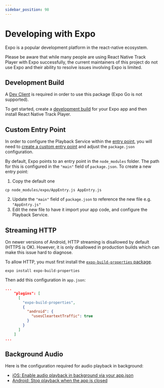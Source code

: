 ```yaml
---
sidebar_position: 98
---
```



# Developing with Expo

Expo is a popular development platform in the react-native ecosystem.

Please be aware that while many people are using React Native Track Player with Expo successfully, the current maintainers of this project do not use Expo and their ability to resolve issues involving Expo is limited.


## Development Build

A [Dev Client](https://docs.expo.dev/more/glossary-of-terms/#dev-clients) is required in order to use this package (Expo Go is not supported).

To get started, create a [development build](https://docs.expo.dev/clients/getting-started/) for your Expo app and then install React Native Track Player.


## Custom Entry Point

In order to configure the Playback Service within the [entry point](https://docs.expo.dev/more/glossary-of-terms/#entry-point), you will need to [create a custom entry point](https://docs.expo.dev/guides/monorepos/#change-default-entrypoint) and adjust the `package.json` configuration.

By default, Expo points to an entry point in the `node_modules` folder. The path for this is configured in the `"main"` field of `package.json`. To create a new entry point:

1. Copy the default one

```
cp node_modules/expo/AppEntry.js AppEntry.js 
```

2. Update the `"main"` field of `package.json` to reference the new file e.g. `"AppEntry.js"`
3. Edit the new file to have it import your app code, and configure the Playback Service.


## Streaming HTTP

On newer versions of Android, HTTP streaming is disallowed by default (HTTPS is OK). However, it is only disallowed in production builds which can make this issue hard to diagnose.

To allow HTTP, you must first install the [`expo-build-properties` package](https://docs.expo.dev/versions/latest/sdk/build-properties).

```
expo install expo-build-properties
```

Then add this configuration in `app.json`:

```json
...
    "plugins": [
      [
        "expo-build-properties",
        {
          "android": {
            "usesCleartextTraffic": true
          }
        }
      ]
    ]
...
```

## Background Audio

Here is the configuration required for audio playback in background:

- [iOS: Enable audio playback in background via your app.json](https://docs.expo.dev/versions/latest/sdk/audio/#playing-or-recording-audio-in-background)
- [Android: Stop playback when the app is closed](../basic/background-mode.md/#android)


